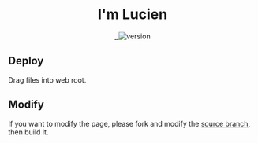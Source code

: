 <div align="center">
  <h1>I'm Lucien</h1>
</div>

<p align="center">
  <a href="https://github.com/LucienShui/PasteMe/tree/build">
    <img src="https://travis-ci.com/LucienShui/lucienshui.github.io.svg?branch=source" alt="">
  </a>
  <a href="./LICENSE">
    <img src="https://img.shields.io/eclipse-marketplace/l/notepad4e.svg" alt="">
  </a>
  <a>
    <img src="https://img.shields.io/badge/version-0.1.1-brightgreen.svg" alt="version">
  </a>
</p>

## Deploy

Drag files into web root.

## Modify

If you want to modify the page, please fork and modify the [source branch](./tree/source), then build it.
